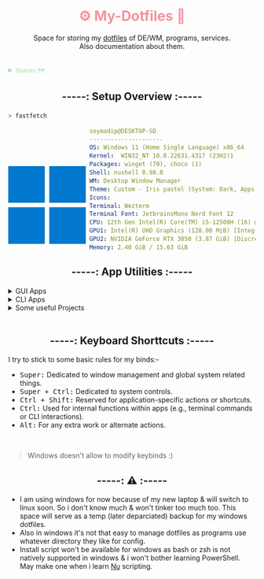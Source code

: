<!-- -------- Header start --------- -->

<div align = center>
  <h1 style="color:#f594a0">
    ⚙️ My-Dotfiles 🔧 
  </h1>
  <p>Space for storing my <a href="https://wiki.archlinux.org/title/Dotfiles">dotfiles</a> of DE/WM, programs, services.
    <br> 
    Also documentation about them.
  </p>
</div>

<br>

<details>
  <summary style="color:#a2e3ac">
    <small>Spaces 🗺️</small>
  </summary>

- [🗔 dotfiles (current)][dtfls]
- [💻 dotfiles (Plasma)][dtfls_plsma]
- **🪟 dotfiles (Windows) ⇽**
- [🌐 Website][wbste]
  <!-- - [🗜 Home Server][hmsrvr] -->
  </details>

[dtfls]: https://github.com/soymadip/Dotfiles#----%EF%B8%8F-my-dotfiles----
[dtfls_plsma]: https://github.com/soymadip/Dotfiles/tree/dotfiles-plasma#----%EF%B8%8F-my-dotfiles----
[dtfls_win]: https://github.com/soymadip/Dotfiles/tree/dotfiles-windows#----%EF%B8%8F-my-dotfiles----
[wbste]: https://github.com/soymadip/Dotfiles/tree/Website#----%EF%B8%8F-my-dotfiles----

<!-- [hmsrvr]:     https://github.com/soymadip/Dotfiles/tree/Home-server#----%EF%B8%8F-my-dotfiles---- -->

<!-- -------- Header End --------- -->

<h2 align="center">-----: Setup Overview :-----</h2>

```zsh
> fastfetch
```

<img align="left" src="./src/Assets/neofetch.webp" width="158px" alt="fastfetch avatar" style="padding-top:80px"/>

```yaml
 soymadip@DESKTOP-SD
 ---------------------
 OS: Windows 11 (Home Single Language) x86_64
 Kernel:  WIN32_NT 10.0.22631.4317 (23H2)1
 Packages: winget (70), choco (1)
 Shell: nushell 0.98.0
 WM: Desktop Window Manager
 Theme: Custom - Iris pastel (System: Dark, Apps: Dark)
 Icons:
 Terminal: Wezterm
 Terminal Font: JetbrainsMono Nerd Font 12
 CPU: 12th Gen Intel(R) Core(TM) i5-12500H (16) @ 4.50 GHz
 GPU1: Intel(R) UHD Graphics (128.00 MiB) [Integrated]
 GPU2: NVIDIA GeForce RTX 3050 (3.87 GiB) [Discrete]
 Memory: 2.40 GiB / 15.63 GiB
```

<!-- ------------------ -->

<h2 align="center">-----: App Utilities :-----</h2>

<details>
  <summary>GUI Apps</summary>

- **[Wezterm][wztrm] --** Gpu Accelarated _Terminal_ with lua as config language.
- **[VS Codium][code] --** FOSS Fork of VS Code without **telemetry**.
- **[zen Browser][zen] --** web browser built on top of Firefox, focusing on faster, more secure, and beautifully customizable browsing experience.
- **[Brave][brv] --** Chromium based Privacy focused Browser.
- **[MPV Player][mpv] --** The Command line video player.
- **[64gram][64grm] --** Unofficial Telegram client with many customizations.
- **[OBS Studio][obs] --** FOSS software for video recording and live streaming.

</details>

<details>
  <summary>CLI  Apps</summary>

- **[Git][gt] --** The version control system.
- **[Nu Shell][nushl] --** The modern Shell
- **[yazi][yzi] --** Terminal file manager.
- **[NeoVim][nvim] --** [Vim][vim] with lua support.
- **[Yt-dlp][ytdlp] --** Download video from [1000+][ytdlp_sts] websites.
- **[lsd][lsd] --** Rewrite of GNU `ls` with lots of added features like colors, icons etc.
- **[fzf][fzf] --** A command-line fuzzy finder.
- **[Syncthing][sncthnc] --** File sync between devices.
- **[fastfetch][fstfth] --** Neofetch written in C.

</details>

<details>
  <summary>Some useful Projects</summary>

- **🔤 [NerdFont][nf] --** Beautiful Font with icon support.

</details>

<br>
<!-- -------------------------- -->

<h2 align="center">-----: Keyboard Shorttcuts :-----</h2>

I try to stick to some basic rules for my binds:-

- <kbd>Super:</kbd> Dedicated to window management and global system related things.
- <kbd>Super + Ctrl:</kbd> Dedicated to system controls.
- <kbd>Ctrl + Shift:</kbd> Reserved for application-specific actions or shortcuts.
- <kbd>Ctrl:</kbd> Used for internal functions within apps (e.g., terminal commands or CLI interactions).
- <kbd>Alt:</kbd> For any extra work or alternate actions.

<br>

> Windows doesn't allow to modify keybinds :)
> <br>

<h2 align="center">-----: ⚠️ :-----</h2>

- I am using windows for now because of my new laptop & will switch to linux soon. So i don't know much & won't tinker too much too. This space will serve as a temp (later deparciated) backup for my windows dotfiles.
- Also in windows it's not that easy to manage dotfiles as programs use whatever directory they like for config.
  <br>
- Install script won't be available for windows as bash or zsh is not natively supported in windows & i won't bother learning PowerShell. May make one when i learn [Nu][nushl] scripting.

</br></br>

<!-- ___________________LINKS___________________ -->

[kskt]: https://github.com/soymadip/KireiSakura-Kit
[hprpnll]: https://github.com/Jas-SinghFSU/HyprPanel
[agsl]: https://github.com/Aylur/ags
[rfil]: https://github.com/adi1090x/rofi
[64grm]: .local/share/64Gram/
[brv]: .config/BraveSoftware/Brave-Browser/
[code]: .config/Code/
[fstfth]: .config/fastfetch
[fzf]: https://github.com/junegunn/fzf
[gt]: .config/git
[kpssxc]: .config/keepassxc/
[lsd]: .config/lsd
[mpv]: .config/mpv/
[nf]: https://www.nerdfonts.com/
[nfpwa]: https://9to5google.com/2021/01/27/firefox-discontinues-work-pwa-desktop/
[nvim]: .config/nvim/
[nushl]: .config/nushell
[nwgl]: .config/nwg-look/
[obs]: .config/obs-studio/
[sncthnc]: https://syncthing.net/
[vim]: https://en.wikipedia.org/wiki/Vim_(text_editor)
[wztrm]: .config/wezterm
[ytdlp]: https://github.com/yt-dlp/yt-dlp
[ytdlp_sts]: https://github.com/yt-dlp/yt-dlp/blob/master/supportedsites.md
[yzi]: .config/yazi/
[zen]: .zen/
